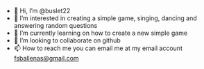 - 👋 Hi, I’m @buslet22
- 👀 I’m interested in creating a simple game, singing, dancing and answering random questions
- 🌱 I’m currently learning on how to create a new simple game
- 💞️ I’m looking to collaborate on github
- 📫 How to reach me you can email me at my email account fsballenas@gmail.com

<!---
buslet22/buslet22 is a ✨ special ✨ repository because its `README.md` (this file) appears on your GitHub profile.
You can click the Preview link to take a look at your changes.
--->
